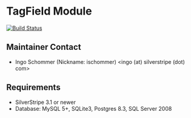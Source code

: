 # TagField Module

[![Build Status](https://secure.travis-ci.org/chillu/silverstripe-tagfield.png?branch=master)](https://travis-ci.org/chillu/silverstripe-tagfield)

## Maintainer Contact

 * Ingo Schommer (Nickname: ischommer) <ingo (at) silverstripe (dot) com>

## Requirements

 * SilverStripe 3.1 or newer
 * Database: MySQL 5+, SQLite3, Postgres 8.3, SQL Server 2008

